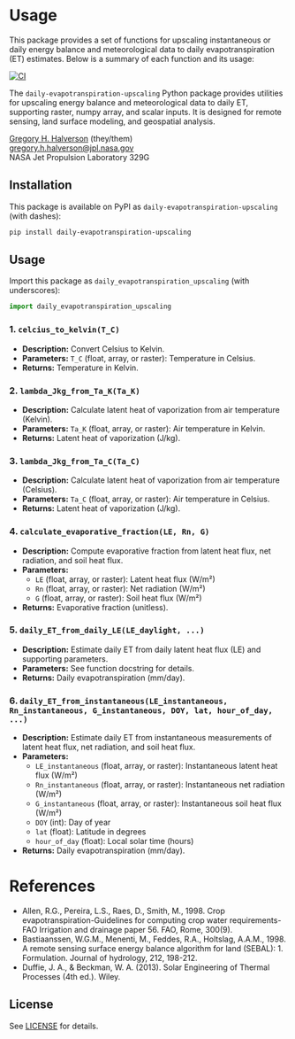 # Usage

This package provides a set of functions for upscaling instantaneous or daily energy balance and meteorological data to daily evapotranspiration (ET) estimates. Below is a summary of each function and its usage:

[![CI](https://github.com/gregory-halverson-jpl/daily-evapotranspiration-upscaling/actions/workflows/ci.yml/badge.svg)](https://github.com/gregory-halverson-jpl/daily-evapotranspiration-upscaling/actions/workflows/ci.yml)

The `daily-evapotranspiration-upscaling` Python package provides utilities for upscaling energy balance and meteorological data to daily ET, supporting raster, numpy array, and scalar inputs. It is designed for remote sensing, land surface modeling, and geospatial analysis.

[Gregory H. Halverson](https://github.com/gregory-halverson-jpl) (they/them)<br>
[gregory.h.halverson@jpl.nasa.gov](mailto:gregory.h.halverson@jpl.nasa.gov)<br>
NASA Jet Propulsion Laboratory 329G

## Installation

This package is available on PyPI as `daily-evapotranspiration-upscaling` (with dashes):

```bash
pip install daily-evapotranspiration-upscaling
```

## Usage

Import this package as `daily_evapotranspiration_upscaling` (with underscores):

```python
import daily_evapotranspiration_upscaling
```

### 1. `celcius_to_kelvin(T_C)`
- **Description:** Convert Celsius to Kelvin.
- **Parameters:** `T_C` (float, array, or raster): Temperature in Celsius.
- **Returns:** Temperature in Kelvin.

### 2. `lambda_Jkg_from_Ta_K(Ta_K)`
- **Description:** Calculate latent heat of vaporization from air temperature (Kelvin).
- **Parameters:** `Ta_K` (float, array, or raster): Air temperature in Kelvin.
- **Returns:** Latent heat of vaporization (J/kg).

### 3. `lambda_Jkg_from_Ta_C(Ta_C)`
- **Description:** Calculate latent heat of vaporization from air temperature (Celsius).
- **Parameters:** `Ta_C` (float, array, or raster): Air temperature in Celsius.
- **Returns:** Latent heat of vaporization (J/kg).

### 4. `calculate_evaporative_fraction(LE, Rn, G)`
- **Description:** Compute evaporative fraction from latent heat flux, net radiation, and soil heat flux.
- **Parameters:**
	- `LE` (float, array, or raster): Latent heat flux (W/m²)
	- `Rn` (float, array, or raster): Net radiation (W/m²)
	- `G` (float, array, or raster): Soil heat flux (W/m²)
- **Returns:** Evaporative fraction (unitless).

### 5. `daily_ET_from_daily_LE(LE_daylight, ...)`
- **Description:** Estimate daily ET from daily latent heat flux (LE) and supporting parameters.
- **Parameters:** See function docstring for details.
- **Returns:** Daily evapotranspiration (mm/day).

### 6. `daily_ET_from_instantaneous(LE_instantaneous, Rn_instantaneous, G_instantaneous, DOY, lat, hour_of_day, ...)`
- **Description:** Estimate daily ET from instantaneous measurements of latent heat flux, net radiation, and soil heat flux.
- **Parameters:**
	- `LE_instantaneous` (float, array, or raster): Instantaneous latent heat flux (W/m²)
	- `Rn_instantaneous` (float, array, or raster): Instantaneous net radiation (W/m²)
	- `G_instantaneous` (float, array, or raster): Instantaneous soil heat flux (W/m²)
	- `DOY` (int): Day of year
	- `lat` (float): Latitude in degrees
	- `hour_of_day` (float): Local solar time (hours)
- **Returns:** Daily evapotranspiration (mm/day).

# References

- Allen, R.G., Pereira, L.S., Raes, D., Smith, M., 1998. Crop evapotranspiration-Guidelines for computing crop water requirements-FAO Irrigation and drainage paper 56. FAO, Rome, 300(9).
- Bastiaanssen, W.G.M., Menenti, M., Feddes, R.A., Holtslag, A.A.M., 1998. A remote sensing surface energy balance algorithm for land (SEBAL): 1. Formulation. Journal of hydrology, 212, 198-212.
- Duffie, J. A., & Beckman, W. A. (2013). Solar Engineering of Thermal Processes (4th ed.). Wiley.

## License

See [LICENSE](LICENSE) for details.
